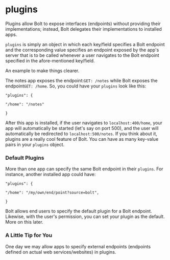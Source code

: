 # plugins

Plugins allow Bolt to expose interfaces \(endpoints\) without providing their implementations; instead, Bolt delegates their implementations to installed apps.

`plugins` is simply an object in which each key\/field specifies a Bolt endpoint and the corresponding value specifies an endpoint exposed by the app's server that is to be called whenever a user navigates to the Bolt endpoint specified in the afore-mentioned key\/field.

An example to make things clearer.

The notes app exposes the endpoint:`GET: /notes` while Bolt exposes the endpoint`GET: /home`. So, you could have your `plugins` look like this:

`"plugins": {`

```
"/home": "/notes"
```

`}`

After this app is installed, if the user navigates to `localhost:400/home`, your app will automatically be started \(let's say on port 500\), and the user will automatically be redirected to `localhost:500/notes`. If you think about it, plugins are a really cool feature of Bolt. You can have as many key-value pairs in your `plugins` object.

### Default Plugins

More than one app can specify the same Bolt endpoint in their `plugins`. For instance, another installed app could have:

`"plugins": {`

`"/home": "/my/own/end/point?source=bolt",`

`}`

Bolt allows end users to specify the default plugin for a Bolt endpoint. Likewise, with the user's permission, you can set your plugin as the default. More on this later.

### A Little Tip for You

One day we may allow apps to specify external endpoints \(endpoints defined on actual web services\/websites\) in plugins.

